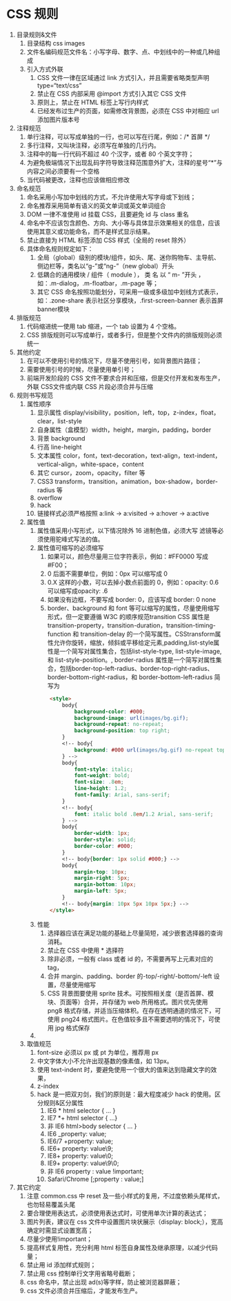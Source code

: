 # CSS 规则

1. 目录规则&文件
    1. 目录结构 css images
    2. 文件名编码规范文件名：小写字母、数字、点、中划线中的一种或几种组成
    3. 引入方式外联
       1. CSS 文件一律在<head>区域通过 link 方式引入，并且需要省略类型声明type=“text/css”
       2. 禁止在 CSS 内部采用 @import 方式引入其它 CSS 文件
       3. 原则上，禁止在 HTML 标签上写行内样式
       4. 已经发布过生产的页面，如需修改背景图，必须在 CSS 中对相应 url 添加图片版本号
2. 注释规范
   1. 单行注释，可以写成单独的一行，也可以写在行尾，例如：/* 首屏 */
   2. 多行注释，又叫块注释，必须写在单独的几行内。
   3. 注释中的每一行代码不超过 40 个汉字，或者 80 个英文字符；
   4. 为避免极端情况下出现乱码字符导致注释范围意外扩大，注释的星号“*”与内容之间必须要有一个空格
   5. 当代码被更改，注释也应该做相应修改
3. 命名规范 
   1. 命名采用小写加中划线的方式，不允许使用大写字母或下划线；
   2. 命名推荐采用简单有语义的英文单词或英文单词组合
   3.  DOM 一律不准使用 id 挂载 CSS，且要避免 id 与 class 重名
   4.  命名中不应该包含颜色、方向、大小等与具体显示效果相关的信息，应该使用其意义或功能命名，而不是样式显示结果。
   5.  禁止直接为 HTML 标签添加 CSS 样式（全局的 reset 除外）
   6.  具体命名规则规定如下：
       1.  全局（global）级别的模块/组件，如头、尾、迷你购物车、主导航、侧边栏等，类名以“g-”或“ng-”（new global）开头
       2.  低耦合的通用模块 / 组件（ module ）， 类 名 以 “ m- ”开头 ，如：.m-dialog，.m-floatbar，.m-page 等；
       3.  其它 CSS 命名按照功能划分，可采用一级或多级加中划线方式表示，如：.zone-share 表示社区分享模块，.first-screen-banner 表示首屏 banner模块
4. 排版规范
   1. 代码缩进统一使用 tab 缩进，一个 tab 设置为 4 个空格。
   2. CSS 排版规则可以写成单行，或者多行，但是整个文件内的排版规则必须统一
5. 其他约定
   1. 在可以不使用引号的情况下，尽量不使用引号，如背景图片路径；
   2.  需要使用引号的时候，尽量使用单引号；
   3.  前端开发阶段的 CSS 文件不要求合并和压缩，但是交付开发和发布生产，外联 CSS文件或内联 CSS 片段必须合并与压缩   
6. 规则书写规范
    1. 属性顺序
        1. 显示属性 display/visibility，position，left，top，z-index，float，clear，list-style
        2. 自身属性（盒模型）width，height，margin，padding，border
        3. 背景 background
        4. 行高 line-height
        5. 文本属性 color，font，text-decoration，text-align，text-indent，vertical-align，white-space，content
        6. 其它 cursor，zoom，opacity，filter 等 
        7. CSS3 transform，transition，animation，box-shadow，border-radius 等
        8. overflow
        9. hack
        10. 链接样式必须严格按照 a:link -> a:visited -> a:hover -> a:active 
    2. 属性值
        1.  属性值采用小写形式，以下情况除外 16 进制色值，必须大写 滤镜等必须使用驼峰式写法的值。
        2.  属性值可缩写的必须缩写
            1. 如果可以，颜色尽量用三位字符表示，例如：#FF0000 写成#F00；
            2. 0 后面不需要单位，例如：0px 可以缩写成 0
            3. 0.X 这样的小数，可以去掉小数点前面的 0，例如：opacity: 0.6 可以缩写成opacity: .6
            4. 如果没有边框，不要写成 border: 0，应该写成 border: 0 none
            5. border、background 和 font 等可以缩写的属性，尽量使用缩写形式，但一定要遵循 W3C 的顺序规范transition CSS 属性是 transition-property，transition-duration，transition-timing-function 和 transition-delay 的一个简写属性。CSStransform属性允许你旋转，缩放，倾斜或平移给定元素,padding,list-style属性是一个简写对属性集合，包括list-style-type, list-style-image, 和 list-style-position。, border-radius 属性是一个简写对属性集合，包括border-top-left-radius、border-top-right-radius、border-bottom-right-radius，和 border-bottom-left-radius 简写为
            ``` html    
                <style>
                    body{
                        background-color: #000;
                        background-image: url(images/bg.gif);
                        background-repeat: no-repeat;
                        background-position: top right;
                    }
                    <!-- body{
                        background: #000 url(images/bg.gif) no-repeat top right;
                    } -->
                    body{
                        font-style: italic;
                        font-weight: bold;
                        font-size: .8em;
                        line-height: 1.2;
                        font-family: Arial, sans-serif;
                    }
                    <!-- body{
                        font: italic bold .8em/1.2 Arial, sans-serif;
                    } -->
                    body{
                        border-width: 1px;
                        border-style: solid;
                        border-color: #000;
                    }
                    <!-- body{border: 1px solid #000;} -->
                    body{
                        margin-top: 10px;
                        margin-right: 5px;
                        margin-bottom: 10px;
                        margin-left: 5px;
                    }
                    <!-- body{margin: 10px 5px 10px 5px;} -->
                </style>
            ```
        3. 性能
            1. 选择器应该在满足功能的基础上尽量简短，减少嵌套选择器的查询消耗。
            2. 禁止在 CSS 中使用 * 选择符
            3. 除非必须，一般有 class 或者 id 的，不需要再写上元素对应的 tag，
            4. 合并 margin、padding、border 的-top/-right/-bottom/-left 设置，尽量使用缩写
            5. CSS 背景图要使用 sprite 技术。可按照相关度（是否首屏、模块、页面等）合并，并存储为 web 所用格式。图片优先使用 png8 格式存储，并适当压缩体积。在存在透明通道的情况下，可使用 png24 格式图片。在色值较多且不需要透明的情况下，可使用 jpg 格式保存
        4. 
    3. 取值规范
        1. font-size 必须以 px 或 pt 为单位，推荐用 px
        2. 中文字体大小不允许出现基数的像素值，如 13px。
        3. 使用 text-indent 时，要避免使用一个很大的值来达到隐藏文字的效果，
        4. z-index
        5. hack 是一把双刃剑，我们的原则是：最大程度减少 hack 的使用。区分规则&区分属性
            1. IE6 * html selector { … }
            2. IE7 *+ html selector { …}
            3. 非 IE6 html>body selector { … }
            4. IE6 _property: value;
            5. IE6/7 +property: value;
            6. IE6+ property: value\9;
            7. IE8+ property: value\0;
            8. IE9+ property: value\9\0;
            9. 非 IE6 property : value !important;
            10. Safari/Chrome [;property : value;]
7. 其它约定
    1. 注意 common.css 中 reset 及一些小样式的复用，不过度依赖头尾样式，也勿轻易覆盖头尾
    2.  要合理使用表达式，必须使用表达式时，可使用单次计算的表达式；
    3.  图片列表，建议在 css 文件中设置图片块状展示（display: block;），宽高确定时需显式设置宽高；
    4.  尽量少使用!important；
    5.  提高样式复用性，充分利用 html 标签自身属性及继承原理，以减少代码量；
    6.  禁止用 id 添加样式规则；
    7.  禁止用 css 控制单行文字用省略号截断；
    8.  css 命名中，禁止出现 ad(s)等字样，防止被浏览器屏蔽；
    9.  css 文件必须合并压缩后，才能发布生产。
